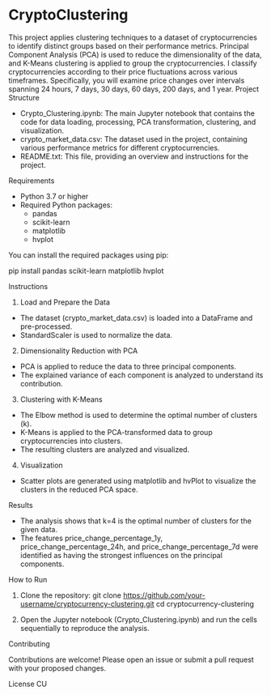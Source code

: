 # CryptoClustering

This project applies clustering techniques to a dataset of cryptocurrencies to identify distinct groups based on their performance metrics. Principal Component Analysis (PCA) is used to reduce the dimensionality of the data, and K-Means clustering is applied to group the cryptocurrencies.
I classify cryptocurrencies according to their price fluctuations across various timeframes. Specifically, you will examine price changes over intervals spanning 24 hours, 7 days, 30 days, 60 days, 200 days, and 1 year.
Project Structure

- Crypto_Clustering.ipynb: The main Jupyter notebook that contains the code for data loading, processing, PCA transformation, clustering, and visualization.
- crypto_market_data.csv: The dataset used in the project, containing various performance metrics for different cryptocurrencies.
- README.txt: This file, providing an overview and instructions for the project.

Requirements

- Python 3.7 or higher
- Required Python packages:
  - pandas
  - scikit-learn
  - matplotlib
  - hvplot

You can install the required packages using pip:

pip install pandas scikit-learn matplotlib hvplot

Instructions

1. Load and Prepare the Data

- The dataset (crypto_market_data.csv) is loaded into a DataFrame and pre-processed.
- StandardScaler is used to normalize the data.

2. Dimensionality Reduction with PCA

- PCA is applied to reduce the data to three principal components.
- The explained variance of each component is analyzed to understand its contribution.

3. Clustering with K-Means

- The Elbow method is used to determine the optimal number of clusters (k).
- K-Means is applied to the PCA-transformed data to group cryptocurrencies into clusters.
- The resulting clusters are analyzed and visualized.

4. Visualization

- Scatter plots are generated using matplotlib and hvPlot to visualize the clusters in the reduced PCA space.

Results

- The analysis shows that k=4 is the optimal number of clusters for the given data.
- The features price_change_percentage_1y, price_change_percentage_24h, and price_change_percentage_7d were identified as having the strongest influences on the principal components.

How to Run

1. Clone the repository:
   git clone https://github.com/your-username/cryptocurrency-clustering.git
   cd cryptocurrency-clustering

2. Open the Jupyter notebook (Crypto_Clustering.ipynb) and run the cells sequentially to reproduce the analysis.

Contributing

Contributions are welcome! Please open an issue or submit a pull request with your proposed changes.

License CU
